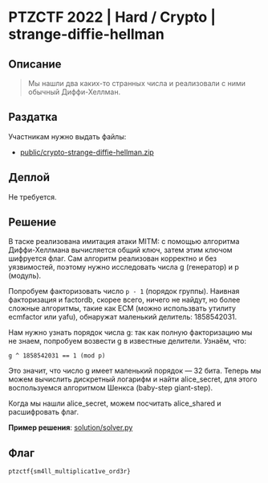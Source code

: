 # PTZCTF 2022 | Hard / Crypto | strange-diffie-hellman

## Описание

> Мы нашли два каких-то странных числа и реализовали с ними обычный Диффи-Хеллман.

## Раздатка

Участникам нужно выдать файлы:

* [public/crypto-strange-diffie-hellman.zip](public/crypto-strange-diffie-hellman.zip)

## Деплой

Не требуется.

## Решение

В таске реализована имитация атаки MITM: с помощью алгоритма Диффи-Хеллмана вычисляется общий ключ, затем этим ключом шифруется флаг. Сам алгоритм реализован корректно и без уязвимостей, поэтому нужно исследовать числа g (генератор) и p (модуль).

Попробуем факторизовать число `p - 1` (порядок группы). Наивная факторизация и factordb, скорее всего, ничего не найдут, но более сложные алгоритмы, такие как ECM (можно использвать утилиту ecmfactor или yafu), обнаружат маленький делитель: 1858542031.

Нам нужно узнать порядок числа g: так как полную факторизацию мы не знаем, попробуем возвести g в известные делители. Узнаём, что:

```
g ^ 1858542031 == 1 (mod p)
```

Это значит, что число g имеет маленький порядок — 32 бита. Теперь мы можем вычислить дискретный логарифм и найти alice_secret, для этого воспользуемся алгоритмом Шенкса (baby-step giant-step).

Когда мы нашли alice_secret, можем посчитать alice_shared и расшифровать флаг.

**Пример решения**: [solution/solver.py](solution/solver.py)

## Флаг

```
ptzctf{sm4ll_multiplicat1ve_ord3r}
```
